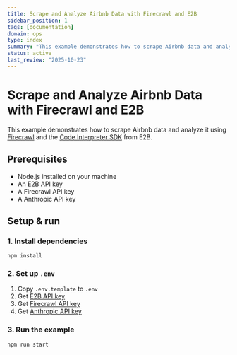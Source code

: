 ```yaml
---
title: Scrape and Analyze Airbnb Data with Firecrawl and E2B
sidebar_position: 1
tags: [documentation]
domain: ops
type: index
summary: "This example demonstrates how to scrape Airbnb data and analyze it using [Firecrawl](https://www.firecrawl.dev/) and the [Code Interpreter SDK](https:..."
status: active
last_review: "2025-10-23"
---
```


# Scrape and Analyze Airbnb Data with Firecrawl and E2B

This example demonstrates how to scrape Airbnb data and analyze it using [Firecrawl](https://www.firecrawl.dev/) and the [Code Interpreter SDK](https://github.com/e2b-dev/code-interpreter) from E2B.

## Prerequisites

- Node.js installed on your machine
- An E2B API key
- A Firecrawl API key
- A Anthropic API key

## Setup & run

### 1. Install dependencies

```
npm install
```

### 2. Set up `.env`

1. Copy `.env.template` to `.env`
2. Get [E2B API key](https://e2b.dev/docs/getting-started/api-key)
3. Get [Firecrawl API key](https://firecrawl.dev)
4. Get [Anthropic API key](https://anthropic.com)

### 3. Run the example

```
npm run start
```